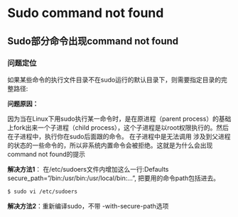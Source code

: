 # Sudo command not found

## Sudo部分命令出现command not found

### 问题定位

如果某些命令的执行文件目录不在sudo运行的默认目录下，则需要指定目录的完整路径:

**问题原因：**

因为当在Linux下用sudo执行某一命令时，是在原进程（parent process）的基础上fork出来一个子进程（child process），这个子进程是以root权限执行的。然后在子进程中，执行你在sudo后面跟的命令。 在子进程中是无法调用 涉及到父进程的状态的一些命令的，所以非系统内置命令会被拒绝。这就是为什么会出现command not found的提示

**解决方法1**： 在/etc/sudoers文件内增加这么一行:Defaults secure\_path=”/bin:/usr/bin:/usr/local/bin:…”, 把要用的命令path包括进去。

```bash
$ sudo vi /etc/sudoers
```

**解决方法2**：重新编译sudo，不带 -with-secure-path选项

